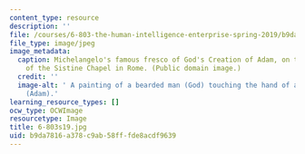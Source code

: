 ```yaml
---
content_type: resource
description: ''
file: /courses/6-803-the-human-intelligence-enterprise-spring-2019/b9da7816a378c9ab58fffde8acdf9639_6-803s19.jpg
file_type: image/jpeg
image_metadata:
  caption: Michelangelo's famous fresco of God's Creation of Adam, on the ceiling
    of the Sistine Chapel in Rome. (Public domain image.)
  credit: ''
  image-alt: ' A painting of a bearded man (God) touching the hand of a naked man
    (Adam).'
learning_resource_types: []
ocw_type: OCWImage
resourcetype: Image
title: 6-803s19.jpg
uid: b9da7816-a378-c9ab-58ff-fde8acdf9639
---
```

